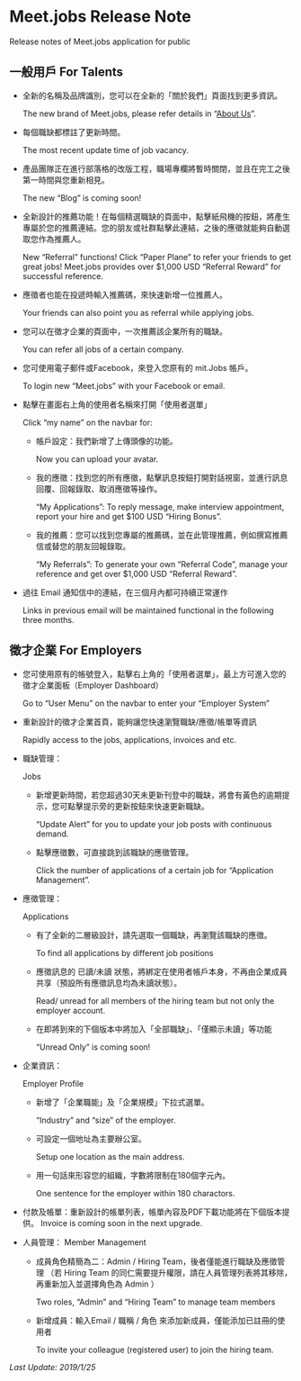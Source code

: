 # Meet.jobs Release Note
Release notes of Meet.jobs application for public

## 一般用戶 For Talents

- 全新的名稱及品牌識別，您可以在全新的「關於我們」頁面找到更多資訊。

  The new brand of Meet.jobs, please refer details in “[About Us](https://meet.jobs/about-us "About Meet.jobs")”.

- 每個職缺都標註了更新時間。

  The most recent update time of job vacancy.

- 產品團隊正在進行部落格的改版工程，職場專欄將暫時關閉，並且在完工之後第一時間與您重新相見。

  The new “Blog” is coming soon!

- 全新設計的推薦功能！在每個精選職缺的頁面中，點擊紙飛機的按鈕，將產生專屬於您的推薦連結。您的朋友或社群點擊此連結，之後的應徵就能夠自動選取您作為推薦人。

  New “Referral” functions! Click “Paper Plane” to refer your friends to get great jobs! Meet.jobs provides over $1,000 USD “Referral Reward” for successful reference.

- 應徵者也能在投遞時輸入推薦碼，來快速新增一位推薦人。

  Your friends can also point you as referral while applying jobs.

- 您可以在徵才企業的頁面中，一次推薦該企業所有的職缺。

  You can refer all jobs of a certain company.

- 您可使用電子郵件或Facebook，來登入您原有的 mit.Jobs 帳戶。

  To login new “Meet.jobs” with your Facebook or email.

- 點擊在畫面右上角的使用者名稱來打開「使用者選單」

  Click “my name” on the navbar for:

  * 帳戶設定：我們新增了上傳頭像的功能。
    
    Now you can upload your avatar.

  * 我的應徵：找到您的所有應徵，點擊訊息按鈕打開對話視窗，並進行訊息回覆、回報錄取、取消應徵等操作。
    
    “My Applications”: To reply message, make interview appointment, report your hire and get $100 USD “Hiring Bonus”.

  * 我的推薦：您可以找到您專屬的推薦碼，並在此管理推薦，例如撰寫推薦信或替您的朋友回報錄取。
    
    “My Referrals”: To generate your own “Referral Code”, manage your reference and get over $1,000 USD “Referral Reward”.

- 過往 Email 通知信中的連結，在三個月內都可持續正常運作

  Links in previous email will be maintained functional in the following three months.

## 徵才企業 For Employers 

- 您可使用原有的帳號登入，點擊右上角的「使用者選單」，最上方可進入您的徵才企業面板（Employer Dashboard）

  Go to “User Menu” on the navbar to enter your “Employer System”

- 重新設計的徵才企業首頁，能夠讓您快速瀏覽職缺/應徵/帳單等資訊

  Rapidly access to the jobs, applications, invoices and etc.

- 職缺管理：

  Jobs

  * 新增更新時間，若您超過30天未更新刊登中的職缺，將會有黃色的逾期提示，您可點擊提示旁的更新按鈕來快速更新職缺。

    “Update Alert” for you to update your job posts with continuous demand.

  * 點擊應徵數，可直接跳到該職缺的應徵管理。
    
    Click the number of applications of a certain job for “Application Management”.

- 應徵管理：

  Applications

  * 有了全新的二層級設計，請先選取一個職缺，再瀏覽該職缺的應徵。
    
    To find all applications by different job positions

  * 應徵訊息的 已讀/未讀 狀態，將綁定在使用者帳戶本身，不再由企業成員共享（預設所有應徵訊息均為未讀狀態）。

    Read/ unread for all members of the hiring team but not only the employer account.

  * 在即將到來的下個版本中將加入「全部職缺」、「僅顯示未讀」等功能
    
    “Unread Only” is coming soon!

- 企業資訊：

  Employer Profile

  * 新增了「企業職能」及「企業規模」下拉式選單。
    
    “Industry” and “size” of the employer.

  * 可設定一個地址為主要辦公室。
    
    Setup one location as the main address.

  * 用一句話來形容您的組織，字數將限制在180個字元內。
    
    One sentence for the employer within 180 charactors.

- 付款及帳單：重新設計的帳單列表，帳單內容及PDF下載功能將在下個版本提供。
Invoice is coming soon in the next upgrade.

- 人員管理：
Member Management

  * 成員角色精簡為二：Admin / Hiring Team，後者僅能進行職缺及應徵管理
    （若 Hiring Team 的同仁需要提升權限，請在人員管理列表將其移除，再重新加入並選擇角色為 Admin ）
    
    Two roles, “Admin” and “Hiring Team” to manage team members

  * 新增成員：輸入Email / 職稱 / 角色 來添加新成員，僅能添加已註冊的使用者
    
    To invite your colleague (registered user) to join the hiring team. 


*Last Update: 2019/1/25*
